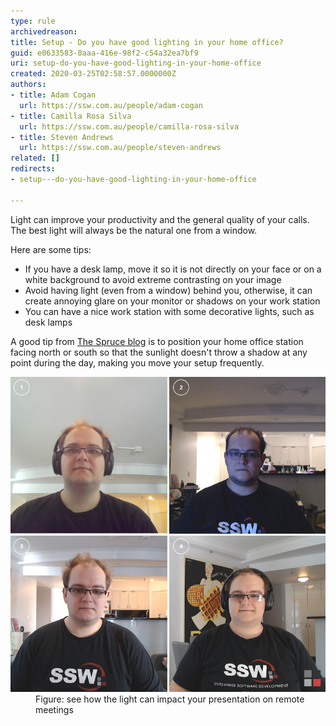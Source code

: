 ```yaml
---
type: rule
archivedreason: 
title: Setup - Do you have good lighting in your home office?
guid: e0633583-0aaa-416e-98f2-c54a32ea7bf9
uri: setup-do-you-have-good-lighting-in-your-home-office
created: 2020-03-25T02:58:57.0000000Z
authors:
- title: Adam Cogan
  url: https://ssw.com.au/people/adam-cogan
- title: Camilla Rosa Silva
  url: https://ssw.com.au/people/camilla-rosa-silva
- title: Steven Andrews
  url: https://ssw.com.au/people/steven-andrews
related: []
redirects:
- setup---do-you-have-good-lighting-in-your-home-office

---
```


Light can improve your productivity and the general quality of your calls. The best light will always be the natural one from a window.

Here are some tips:

* If you have a desk lamp, move it so it is not directly on your face or on a white background to avoid extreme contrasting on your image
* Avoid having light (even from a window) behind you, otherwise, it can create annoying glare on your monitor or shadows on your work station
* You can have a nice work station with some decorative lights, such as desk lamps


<!--endintro-->

A good tip from     [The Spruce blog](https://www.thespruce.com/tips-for-better-home-office-lighting-1812436) is to position your home office station facing north or south so that the sunlight doesn't throw a shadow at any point during the day, making you move your setup frequently.
<dl class="image"><dt><img src="lightning-impacts.png" alt="lightning-impacts.png"></dt><dd>Figure: see how the light can impact your presentation on remote meetings<br></dd></dl>
